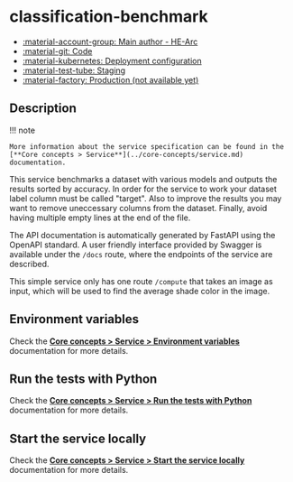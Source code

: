 # classification-benchmark

- [:material-account-group: Main author - HE-Arc](https://www.hes-so.ch/swiss-ai-center/equipe)
- [:material-git: Code](https://github.com/swiss-ai-center/classification-benchmark-service)
- [:material-kubernetes: Deployment configuration](https://github.com/swiss-ai-center/classification-benchmark-service/tree/main/kubernetes)
- [:material-test-tube: Staging](https://classification-benchmark-swiss-ai-center.kube.isc.heia-fr.ch)
- [:material-factory: Production (not available yet)](https://classification-benchmark.swiss-ai-center.ch)

## Description

!!! note

    More information about the service specification can be found in the
    [**Core concepts > Service**](../core-concepts/service.md) documentation.

This service benchmarks a dataset with various models and outputs the results sorted by accuracy.
In order for the service to work your dataset label column must be called "target".
Also to improve the results you may want to remove uneccessary columns from the dataset.
Finally, avoid having multiple empty lines at the end of the file.

The API documentation is automatically generated by FastAPI using the OpenAPI
standard. A user friendly interface provided by Swagger is available under the
`/docs` route, where the endpoints of the service are described.

This simple service only has one route `/compute` that takes an image as input,
which will be used to find the average shade color in the image.

## Environment variables

Check the
[**Core concepts > Service > Environment variables**](../core-concepts/service.md#environment-variables)
documentation for more details.

## Run the tests with Python

Check the
[**Core concepts > Service > Run the tests with Python**](../core-concepts/service.md#run-the-tests-with-python)
documentation for more details.

## Start the service locally

Check the
[**Core concepts > Service > Start the service locally**](../core-concepts/service.md#start-the-service-locally)
documentation for more details.

